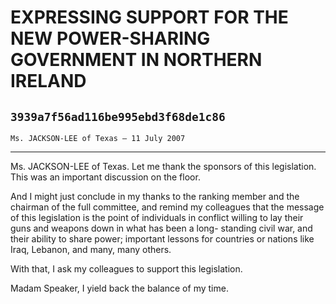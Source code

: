 # EXPRESSING SUPPORT FOR THE NEW POWER-SHARING GOVERNMENT IN NORTHERN  IRELAND
## `3939a7f56ad116be995ebd3f68de1c86`
`Ms. JACKSON-LEE of Texas — 11 July 2007`

---


Ms. JACKSON-LEE of Texas. Let me thank the sponsors of this 
legislation. This was an important discussion on the floor.

And I might just conclude in my thanks to the ranking member and the 
chairman of the full committee, and remind my colleagues that the 
message of this legislation is the point of individuals in conflict 
willing to lay their guns and weapons down in what has been a long-
standing civil war, and their ability to share power; important lessons 
for countries or nations like Iraq, Lebanon, and many, many others.

With that, I ask my colleagues to support this legislation.

Madam Speaker, I yield back the balance of my time.